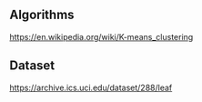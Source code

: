 ## Algorithms
https://en.wikipedia.org/wiki/K-means_clustering

## Dataset
https://archive.ics.uci.edu/dataset/288/leaf
